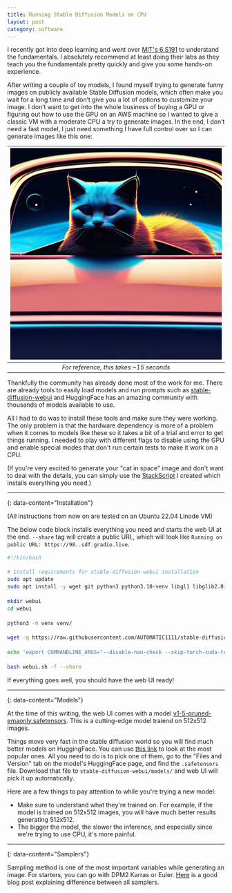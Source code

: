 ```yaml
---
title: Running Stable Diffusion Models on CPU
layout: post
category: software
---
```


I recently got into deep learning and went over <a href="https://www.youtube.com/watch?v=QDX-1M5Nj7s&list=PLtBw6njQRU-rwp5__7C0oIVt26ZgjG9NI" target="_BLANK">MIT's 6.S191</a> to understand the fundamentals. I absolutely recommend at least doing their labs as they teach you the fundamentals pretty quickly and give you some hands-on experience.

After writing a couple of toy models, I found myself trying to generate funny images on publicly available Stable Diffusion models, which often make you wait for a long time and don’t give you a lot of options to customize your image. I don’t want to get into the whole business of buying a GPU or figuring out how to use the GPU on an AWS machine so I wanted to give a classic VM with a moderate CPU a try to generate images. In the end, I don’t need a fast model, I just need something I have full control over so I can generate images like this one:

| ![Astronout cat? sort of](assets/images/astronout-cat.png) |
|:--:| 
| *For reference, this takes ~15 seconds* |

Thankfully the community has already done most of the work for me. There are already tools to easily load models and run prompts such as <a href="https://github.com/AUTOMATIC1111/stable-diffusion-webui">stable-diffusion-webui</a> and HuggingFace has an amazing community with thousands of models available to use.

All I had to do was to install these tools and make sure they were working. The only problem is that the hardware dependency is more of a problem when it comes to models like these so it takes a bit of a trial and error to get things running. I needed to play with different flags to disable using the GPU and enable special modes that don't run certain tests to make it work on a CPU.

(If you're very excited to generate your "cat in space" image and don't want to deal with the details, you can simply use the <a href="https://cloud.linode.com/stackscripts/1241119">StackScript</a> I created which installs everything you need.)

---
{: data-content="Installation"}

(All instructions from now on are tested on an Ubuntu 22.04 Linode VM)

The below code block installs everything you need and starts the web UI at the end. `--share` tag will create a public URL, which will look like `Running on public URL: https://98..sdf.gradio.live`.

 
```bash
#!/bin/bash

# Install requirements for stable-diffusion-webui installation
sudo apt update
sudo apt install -y wget git python3 python3.10-venv libgl1 libglib2.0-0

mkdir webui
cd webui

python3 -m venv venv/

wget -q https://raw.githubusercontent.com/AUTOMATIC1111/stable-diffusion-webui/master/webui.sh

echo 'export COMMANDLINE_ARGS="--disable-nan-check --skip-torch-cuda-test --upcast-sampling --no-half-vae --no-half --use-cpu SD GFPGAN BSRGAN ESRGAN SCUNet CodeFormer --all"' >> webui-user.sh

bash webui.sh -f --share
```

If everything goes well, you should have the web UI ready! 

---
{: data-content="Models"}

At the time of this writing, the web UI comes with a model <a href="https://huggingface.co/runwayml/stable-diffusion-v1-5">v1-5-pruned-emaonly.safetensors</a>. This is a cutting-edge model traiend on 512x512 images. 

Things move very fast in the stable diffusion world so you will find much better models on HuggingFace. You can use <a href="https://huggingface.co/models?pipeline_tag=text-to-image&sort=trending">this link</a> to look at the most popular ones. All you need to do is to pick one of them, go to the "Files and Version" tab on the model's HuggingFace page, and find the `.safetensors` file. Download that file to `stable-diffusion-webui/models/` and web UI will pick it up automatically.

Here are a few things to pay attention to while you're trying a new model:

- Make sure to understand what they're trained on. For example, if the model is trained on 512x512 images, you will have much better results generating 512x512.
- The bigger the model, the slower the inference, and especially since we're trying to use CPU, it's more painful. 

---
{: data-content="Samplers"}

Sampling method is one of the most important variables while generating an image. For starters, you can go with DPM2 Karras or Euler. <a href="https://stable-diffusion-art.com/samplers/">Here</a> is a good blog post explaining difference between all samplers.